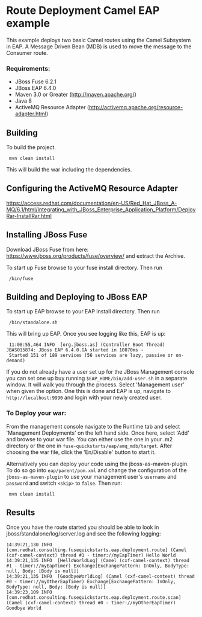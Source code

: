 Route Deployment Camel EAP example
====================================
This example deploys two basic Camel routes using the Camel Subsystem in EAP. A Message Driven Bean (MDB) is used to move the message to the Consumer route.

### Requirements:
 * JBoss Fuse 6.2.1
 * JBoss EAP 6.4.0
 * Maven 3.0 or Greater (http://maven.apache.org/)
 * Java 8
 * ActiveMQ Resource Adapter (http://activemq.apache.org/resource-adapter.html)

Building
-----------------------
To build the project.

     mvn clean install

This will build the war including the dependencies.


Configuring the ActiveMQ Resource Adapter
-----------------------

https://access.redhat.com/documentation/en-US/Red_Hat_JBoss_A-MQ/6.1/html/Integrating_with_JBoss_Enterprise_Application_Platform/DeployRar-InstallRar.html


Installing JBoss Fuse
-----------------------
Download JBoss Fuse from here: https://www.jboss.org/products/fuse/overview/ and extract the Archive.

To start up Fuse browse to your fuse install directory. Then run

     /bin/fuse


Building and Deploying to JBoss EAP
-----------------------

To start up EAP browse to your EAP install directory. Then run

     /bin/standalone.sh

This will bring up EAP. Once you see logging like this, EAP is up:

     11:08:55,464 INFO  [org.jboss.as] (Controller Boot Thread) JBAS015874: JBoss EAP 6.4.0.GA started in 10870ms -
     Started 151 of 189 services (56 services are lazy, passive or on-demand)

If you do not already have a user set up for the JBoss Management console you can set one up buy running `$EAP_HOME/bin/add-user.sh` in a separate window. It will walk you through the process. Select 'Management user' when given the option. One this is done and EAP is up, navigate to `http://localhost:9990`  and login with your newly created user.

### To Deploy your war:

From the management console navigate to the Runtime tab and select 'Management Deployments' on the left hand side. Once here, select 'Add' and browse to your war file. You can either use the one in your .m2 directory or the one in `fuse-quickstarts/eap/amq_mdb/target`. After choosing the war file, click the 'En/Disable' button to start it.

Alternatively you can deploy your code using the jboss-as-maven-plugin. To do so go into `eap/parent/pom.xml` and change the configuration of the `jboss-as-maven-plugin` to use your management user's `username` and `password` and switch `<skip>` to `false`.  Then run:

     mvn clean install


Results
-----------------------
Once you have the route started you should be able to look in jboss/standalone/log/server.log and see the following logging:

	14:39:21,130 INFO  [com.redhat.consulting.fusequickstarts.eap.deployment.route] (Camel (cxf-camel-context) thread #1 - timer://myEapTimer) Hello World
	14:39:21,135 INFO  [HelloWorldLog] (Camel (cxf-camel-context) thread #1 - timer://myEapTimer) Exchange[ExchangePattern: InOnly, BodyType: null, Body: [Body is null]]
	14:39:21,135 INFO  [GoodbyeWorldLog] (Camel (cxf-camel-context) thread #0 - timer://myOtherEapTimer) Exchange[ExchangePattern: InOnly, BodyType: null, Body: [Body is null]]
	14:39:23,109 INFO  [com.redhat.consulting.fusequickstarts.eap.deployment.route.scan] (Camel (cxf-camel-context) thread #0 - timer://myOtherEapTimer) Goodbye World
